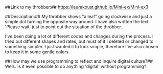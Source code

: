 
##Link to my throbber:## 
https://laurakoust.github.io/Mini-ex/Mini-ex3


##Description:##
My throbber shows "a leaf" going clockwise and just a simple dot turning the opposite way around. 
I have also written the text 'Please wait' just to point out the situation of the throbber. 

I've been doing a lot of different codes and changes during the process. I tried out different shapes and rates, 
but must of it I deleted or changed to something simpler. 
I just wanted it to look simple, therefore I've also chosen to keep it in some gentle colors. 


##How may we use programming to reflect and inquire digital culture?##
Well.. Is it even possible to do anything 'digital' without programming?
